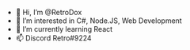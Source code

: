 - 👋 Hi, I’m @RetroDox
- 👀 I’m interested in C#, Node.JS, Web Development
- 🌱 I’m currently learning React
- 📫 Discord Retro#9224

<!---
RetroDox/RetroDox is a ✨ special ✨ repository because its `README.md` (this file) appears on your GitHub profile.
You can click the Preview link to take a look at your changes.
--->
